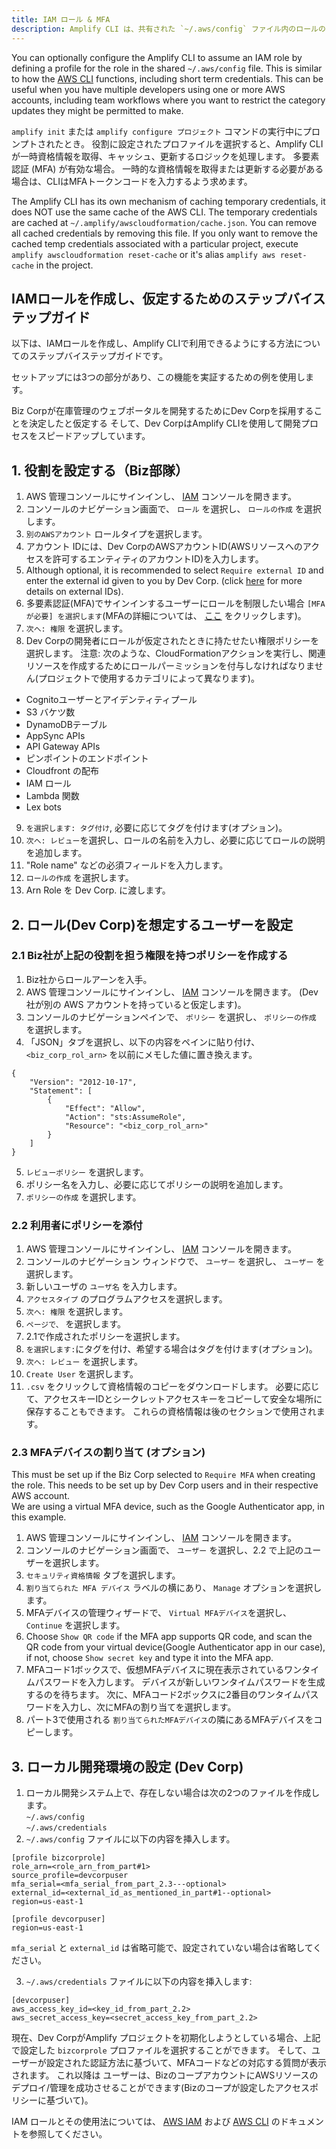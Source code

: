 ```yaml
---
title: IAM ロール & MFA
description: Amplify CLI は、共有された `~/.aws/config` ファイル内のロールのプロファイルを定義して、IAM ロールを想定するように設定します。
--- 
```


You can optionally configure the Amplify CLI to assume an IAM role by defining a profile for the role in the shared `~/.aws/config` file. This is similar to how the [AWS CLI](https://aws.amazon.com/cli/) functions, including short term credentials. This can be useful when you have multiple developers using one or more AWS accounts, including team workflows where you want to restrict the category updates they might be permitted to make.

`amplify init` または `amplify configure プロジェクト` コマンドの実行中にプロンプトされたとき。 役割に設定されたプロファイルを選択すると、Amplify CLI が一時資格情報を取得、キャッシュ、更新するロジックを処理します。 多要素認証 (MFA) が有効な場合。 一時的な資格情報を取得または更新する必要がある場合は、CLIはMFAトークンコードを入力するよう求めます。

The Amplify CLI has its own mechanism of caching temporary credentials, it does NOT use the same cache of the AWS CLI. The temporary credentials are cached at `~/.amplify/awscloudformation/cache.json`. You can remove all cached credentials by removing this file. If you only want to remove the cached temp credentials associated with a particular project, execute `amplify awscloudformation reset-cache` or it's alias `amplify aws reset-cache` in the project.

## IAMロールを作成し、仮定するためのステップバイステップガイド
以下は、IAMロールを作成し、Amplify CLIで利用できるようにする方法についてのステップバイステップガイドです。

セットアップには3つの部分があり、この機能を実証するための例を使用します。

Biz Corpが在庫管理のウェブポータルを開発するためにDev Corpを採用することを決定したと仮定する そして、Dev CorpはAmplify CLIを使用して開発プロセスをスピードアップしています。

## 1. 役割を設定する（Biz部隊）
1. AWS 管理コンソールにサインインし、 [IAM](https://console.aws.amazon.com/iam/) コンソールを開きます。
2. コンソールのナビゲーション画面で、 `ロール` を選択し、 `ロールの作成` を選択します。
3. `別のAWSアカウント` ロールタイプを選択します。
4. アカウント IDには、Dev CorpのAWSアカウントID(AWSリソースへのアクセスを許可するエンティティのアカウントID)を入力します。
5. Although optional, it is recommended to select `Require external ID` and enter the external id given to you by Dev Corp. (click [here](https://docs.aws.amazon.com/IAM/latest/UserGuide/id_roles_create_for-user_externalid.html) for more details on external IDs).
6. 多要素認証(MFA)でサインインするユーザーにロールを制限したい場合 `[MFA が必要] を選択します`(MFAの詳細については、 [ここ](https://docs.aws.amazon.com/IAM/latest/UserGuide/id_credentials_mfa.html) をクリックします)。
7. `次へ: 権限` を選択します。
8. Dev Corpの開発者にロールが仮定されたときに持たせたい権限ポリシーを選択します。 注意: 次のような、CloudFormationアクションを実行し、関連リソースを作成するためにロールパーミッションを付与しなければなりません(プロジェクトで使用するカテゴリによって異なります)。
- Cognitoユーザーとアイデンティティプール
- S3 バケツ数
- DynamoDBテーブル
- AppSync APIs
- API Gateway APIs
- ピンポイントのエンドポイント
- Cloudfront の配布
- IAM ロール
- Lambda 関数
- Lex bots

9. `を選択します: タグ付け`, 必要に応じてタグを付けます(オプション)。
10. `次へ: レビュー`を選択し、ロールの名前を入力し、必要に応じてロールの説明を追加します。
11. "Role name" などの必須フィールドを入力します。
11. `ロールの作成` を選択します。
12. Arn Role を Dev Corp. に渡します。

## 2. ロール(Dev Corp)を想定するユーザーを設定

### 2.1 Biz社が上記の役割を担う権限を持つポリシーを作成する

1. Biz社からロールアーンを入手。
2. AWS 管理コンソールにサインインし、 [IAM](https://console.aws.amazon.com/iam/) コンソールを開きます。 (Dev 社が別の AWS アカウントを持っていると仮定します)。
3. コンソールのナビゲーションペインで、 `ポリシー` を選択し、 `ポリシーの作成` を選択します。
4. 「JSON」タブを選択し、以下の内容をペインに貼り付け、 `<biz_corp_rol_arn>` を以前にメモした値に置き換えます。
```
{
    "Version": "2012-10-17",
    "Statement": [
        {
            "Effect": "Allow",
            "Action": "sts:AssumeRole",
            "Resource": "<biz_corp_rol_arn>"
        }
    ]
}
```
5. `レビューポリシー` を選択します。
6. ポリシー名を入力し、必要に応じてポリシーの説明を追加します。
7. `ポリシーの作成` を選択します。

### 2.2 利用者にポリシーを添付

1. AWS 管理コンソールにサインインし、 [IAM](https://console.aws.amazon.com/iam/) コンソールを開きます。
2. コンソールのナビゲーション ウィンドウで、 `ユーザー` を選択し、 `ユーザー` を選択します。
3. 新しいユーザの `ユーザ名` を入力します。
4. `アクセスタイプ` のプログラムアクセスを選択します。
5. `次へ: 権限` を選択します。
6. `ページで、` を選択します。
7. 2.1で作成されたポリシーを選択します。
9. `を選択します:`にタグを付け、希望する場合はタグを付けます(オプション)。
10. `次へ: レビュー` を選択します。
11. `Create User` を選択します。
12. `.csv` をクリックして資格情報のコピーをダウンロードします。 必要に応じて、アクセスキーIDとシークレットアクセスキーをコピーして安全な場所に保存することもできます。 これらの資格情報は後のセクションで使用されます。

### 2.3 MFAデバイスの割り当て (オプション)

This must be set up if the Biz Corp selected to `Require MFA` when creating the role. This needs to be set up by Dev Corp users and in their respective AWS account.<br/> We are using a virtual MFA device, such as the Google Authenticator app, in this example.

1. AWS 管理コンソールにサインインし、 [IAM](https://console.aws.amazon.com/iam/) コンソールを開きます。
2. コンソールのナビゲーション画面で、 `ユーザー` を選択し、2.2 で上記のユーザーを選択します。
3. `セキュリティ資格情報` タブを選択します。
4. `割り当てられた MFA デバイス` ラベルの横にあり、 `Manage` オプションを選択します。
5. MFAデバイスの管理ウィザードで、 `Virtual MFAデバイス`を選択し、 `Continue` を選択します。
7. Choose `Show QR code` if the MFA app supports QR code, and scan the QR code from your virtual device(Google Authenticator app in our case), if not, choose `Show secret key` and type it into the MFA app.
8. MFAコード1ボックスで、仮想MFAデバイスに現在表示されているワンタイムパスワードを入力します。 デバイスが新しいワンタイムパスワードを生成するのを待ちます。 次に、MFAコード2ボックスに2番目のワンタイムパスワードを入力し、次にMFAの割り当てを選択します。
9. パート3で使用される `割り当てられたMFAデバイス`の隣にあるMFAデバイスをコピーします。

## 3. ローカル開発環境の設定 (Dev Corp)
1. ローカル開発システム上で、存在しない場合は次の2つのファイルを作成します。<br/> `~/.aws/config`<br/> `~/.aws/credentials`<br/>
2. `~/.aws/config` ファイルに以下の内容を挿入します。

```
[profile bizcorprole]
role_arn=<role_arn_from_part#1>
source_profile=devcorpuser
mfa_serial=<mfa_serial_from_part_2.3---optional>
external_id=<external_id_as_mentioned_in_part#1--optional>
region=us-east-1

[profile devcorpuser]
region=us-east-1
```

`mfa_serial` と `external_id` は省略可能で、設定されていない場合は省略してください。

3. `~/.aws/credentials` ファイルに以下の内容を挿入します:
```
[devcorpuser]
aws_access_key_id=<key_id_from_part_2.2>
aws_secret_access_key=<secret_access_key_from_part_2.2>
```

現在、Dev CorpがAmplify プロジェクトを初期化しようとしている場合、上記で設定した `bizcorprole` プロファイルを選択することができます。 そして、ユーザーが設定された認証方法に基づいて、MFAコードなどの対応する質問が表示されます。 これ以降は ユーザーは、BizのコープアカウントにAWSリソースのデプロイ/管理を成功させることができます(Bizのコープが設定したアクセスポリシーに基づいて)。


IAM ロールとその使用法については、 [AWS IAM](https://docs.aws.amazon.com/IAM/latest/UserGuide/id_roles_create_for-user.html) および [AWS CLI](https://docs.aws.amazon.com/cli/latest/userguide/cli-configure-role.html) のドキュメントを参照してください。